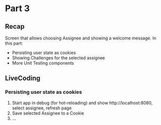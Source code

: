 # Part 3

## Recap
Screen that allows choosing Assignee and showing a welcome message.
In this part: 
* Persisting user state as cookies
* Showing Challenges for the selected assignee
* More Unit Testing components

## LiveCoding
### Persisting user state as cookies

1. Start app in debug (for hot-reloading) and show http://localhost:8080, select assignee, refresh page
2. Save selected Assignee to a Cookie
3. ... 

